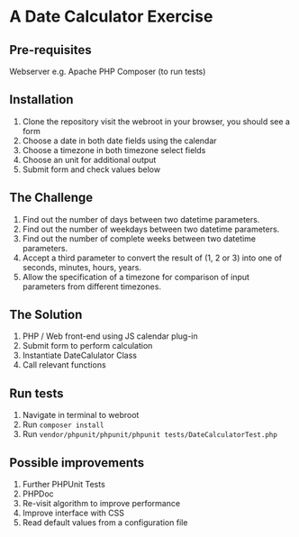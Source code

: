 # A Date Calculator Exercise

## Pre-requisites

Webserver e.g. Apache
PHP
Composer (to run tests)

## Installation

1. Clone the repository visit the webroot in your browser, you should see a form
1. Choose a date in both date fields using the calendar
1. Choose a timezone in both timezone select fields
1. Choose an unit for additional output
1. Submit form and check values below

## The Challenge

1. Find out the number of days between two datetime parameters.
1. Find out the number of weekdays between two datetime parameters.
1. Find out the number of complete weeks between two datetime parameters.
1. Accept a third parameter to convert the result of (1, 2 or 3) into one of seconds, minutes, hours, years.
1. Allow the specification of a timezone for comparison of input parameters from different timezones.

## The Solution

1. PHP / Web front-end using JS calendar plug-in
1. Submit form to perform calculation
1. Instantiate DateCalulator Class
1. Call relevant functions

## Run tests

1. Navigate in terminal to webroot
1. Run `composer install`
1. Run `vendor/phpunit/phpunit/phpunit tests/DateCalculatorTest.php`

## Possible improvements

1. Further PHPUnit Tests
1. PHPDoc
1. Re-visit algorithm to improve performance
1. Improve interface with CSS
1. Read default values from a configuration file
